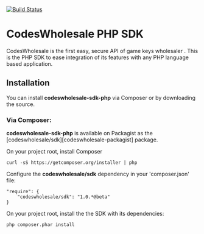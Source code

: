 [![Build Status](https://api.travis-ci.org/codeswholesale/codeswholesale-sdk-php.png?branch=master,dev)](https://travis-ci.org/codeswholesale/codeswholesale-sdk-php)

# CodesWholesale PHP SDK
CodesWholesale is the first easy, secure API of game keys wholesaler . This is the PHP SDK to ease integration of its features with any PHP language based application.

## Installation
You can install **codeswholesale-sdk-php** via Composer or by downloading the source.

### Via Composer:

**codeswholesale-sdk-php** is available on Packagist as the [codeswholesale/sdk][codeswholesale-packagist] package.

On your project root, install Composer

    curl -sS https://getcomposer.org/installer | php

Configure the **codeswholesale/sdk** dependency in your 'composer.json' file:

    "require": {
        "codeswholesale/sdk": "1.0.*@beta"
    }

On your project root, install the the SDK with its dependencies:

    php composer.phar install